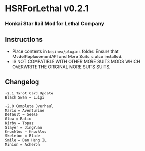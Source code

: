 # HSRForLethal v0.2.1
### Honkai Star Rail Mod for Lethal Company

## Instructions
- Place contents in `bepinex/plugins` folder. Ensure that ModelReplacementAPI and More Suits is also installed. 
- IS NOT COMPATIBLE WITH OTHER MORE SUITS MODS WHICH OVERWRITE THE ORIGINAL MORE SUITS SUITS.

## Changelog

    -2.1 Tarot Card Update
    Black Swan = Luigi

	-2.0 Complete Overhaul
	Mario = Aventurine
    Default = Seele
    Glow = Ratio
    Kirby = Topaz
    Slayer = JingYuan
    Knuckles = Knuckles
    Skeleton = Blade
    Smile = Dan Heng IL
    Minion = Acheron